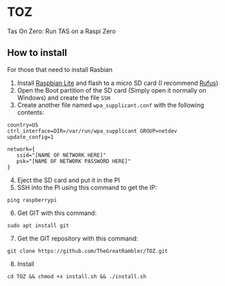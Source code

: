 # TOZ
Tas On Zero: Run TAS on a Raspi Zero

## How to install
For those that need to install Rasbian
1. Install [Raspbian Lite](https://www.raspberrypi.org/downloads/raspbian/) and flash to a micro SD card (I recommend [Rufus](https://rufus.ie/))
2. Open the Boot partition of the SD card (Simply open it normally on Windows) and create the file `SSH`
3. Create another file named `wpa_supplicant.conf` with the following contents:
```
country=US
ctrl_interface=DIR=/var/run/wpa_supplicant GROUP=netdev
update_config=1

network={
   ssid="[NAME OF NETWORK HERE]"
   psk="[NAME OF NETWORK PASSWORD HERE]"
}
```
4. Eject the SD card and put it in the PI
5. SSH into the PI using this command to get the IP:
```
ping raspberrypi
```
6. Get GIT with this command:
```
sudo apt install git
```
7. Get the GIT repository with this command:
```
git clone https://github.com/TheGreatRambler/TOZ.git
```
8. Install
```
cd TOZ && chmod +x install.sh && ./install.sh
```
